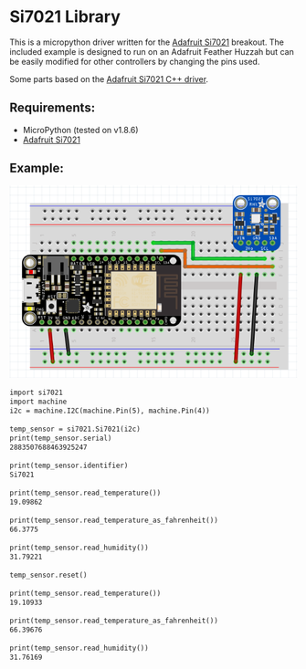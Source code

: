 # Si7021 Library

This is a micropython driver written for the [Adafruit Si7021](https://www.adafruit.com/products/3251) breakout. The included example is designed to run on an Adafruit Feather Huzzah but can be easily modified for other controllers by changing the pins used.

Some parts based on the [Adafruit Si7021 C++ driver](https://github.com/adafruit/Adafruit_Si7021).

## Requirements:

- MicroPython (tested on v1.8.6)
- [Adafruit Si7021](https://www.adafruit.com/products/3251)

## Example:

![Fritzing Diagram](example.png?raw=true "Fritzing Diagram")

```
import si7021
import machine
i2c = machine.I2C(machine.Pin(5), machine.Pin(4))

temp_sensor = si7021.Si7021(i2c)
print(temp_sensor.serial)
2883507688463925247

print(temp_sensor.identifier)
Si7021

print(temp_sensor.read_temperature())
19.09862

print(temp_sensor.read_temperature_as_fahrenheit())
66.3775

print(temp_sensor.read_humidity())
31.79221

temp_sensor.reset()

print(temp_sensor.read_temperature())
19.10933

print(temp_sensor.read_temperature_as_fahrenheit())
66.39676

print(temp_sensor.read_humidity())
31.76169
```